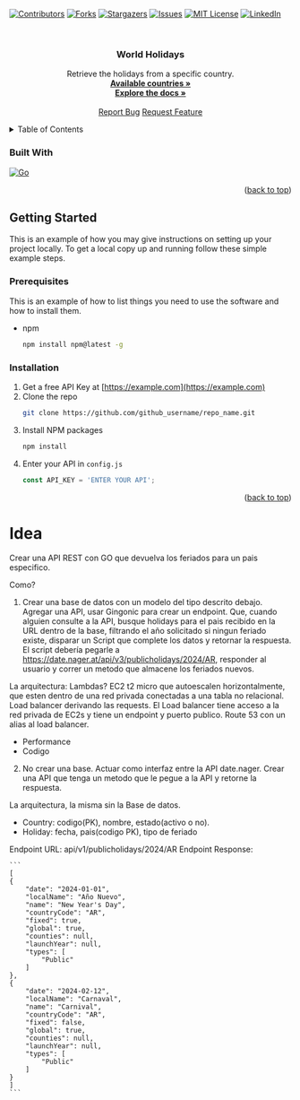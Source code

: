 <!-- Improved compatibility of back to top link: See: https://github.com/othneildrew/Best-README-Template/pull/73 -->
<a name="readme-top"></a>

<!-- PROJECT SHIELDS -->
[![Contributors][contributors-shield]][contributors-url]
[![Forks][forks-shield]][forks-url]
[![Stargazers][stars-shield]][stars-url]
[![Issues][issues-shield]][issues-url]
[![MIT License][license-shield]][license-url]
[![LinkedIn][linkedin-shield]][linkedin-url]



<!-- PROJECT LOGO -->
<br />
<div align="center">

<h3 align="center">World Holidays</h3>

  <p align="center">
    Retrieve the holidays from a specific country.
    <br>
    <a href="https://github.com/jbozas/country_holidays"><strong>Available countries »</strong></a>
    <br />
    <a href="https://github.com/jbozas/country_holidays"><strong>Explore the docs »</strong></a>
    <br />
    <br />
    <a href="https://github.com/jbozas/country_holidays">Report Bug</a>
    <a href="https://github.com/jbozas/country_holidays">Request Feature</a>
  </p>
</div>



<!-- TABLE OF CONTENTS -->
<details>
  <summary>Table of Contents</summary>
  <ol>
    <li>
      <a href="#about-the-project">About The Project</a>
      <ul>
        <li><a href="#built-with">Built With</a></li>
      </ul>
    </li>
    <li>
      <a href="#getting-started">Getting Started</a>
      <ul>
        <li><a href="#prerequisites">Prerequisites</a></li>
        <li><a href="#installation">Installation</a></li>
      </ul>
    </li>
    <li><a href="#usage">Usage</a></li>
    <li><a href="#roadmap">Roadmap</a></li>
    <li><a href="#contributing">Contributing</a></li>
    <li><a href="#license">License</a></li>
    <li><a href="#contact">Contact</a></li>
    <li><a href="#acknowledgments">Acknowledgments</a></li>
  </ol>
</details>



### Built With

[![Go][Go-url]][Go-url]

<p align="right">(<a href="#readme-top">back to top</a>)</p>



<!-- GETTING STARTED -->
## Getting Started

This is an example of how you may give instructions on setting up your project locally.
To get a local copy up and running follow these simple example steps.

### Prerequisites

This is an example of how to list things you need to use the software and how to install them.
* npm
  ```sh
  npm install npm@latest -g
  ```

### Installation

1. Get a free API Key at [https://example.com](https://example.com)
2. Clone the repo
   ```sh
   git clone https://github.com/github_username/repo_name.git
   ```
3. Install NPM packages
   ```sh
   npm install
   ```
4. Enter your API in `config.js`
   ```js
   const API_KEY = 'ENTER YOUR API';
   ```

<p align="right">(<a href="#readme-top">back to top</a>)</p>



<!-- MARKDOWN LINKS & IMAGES -->
<!-- https://www.markdownguide.org/basic-syntax/#reference-style-links -->
[contributors-shield]: https://img.shields.io/github/contributors/jbozas/country_holidays.svg?style=for-the-badge
[contributors-url]: https://github.com/jbozas/country_holidays/graphs/contributors
[forks-shield]: https://img.shields.io/github/forks/jbozas/country_holidays.svg?style=for-the-badge
[forks-url]: https://github.com/jbozas/country_holidays/network/members
[stars-shield]: https://img.shields.io/github/stars/jbozas/country_holidays.svg?style=for-the-badge
[stars-url]: https://github.com/jbozas/country_holidays/stargazers
[issues-shield]: https://img.shields.io/github/issues/jbozas/country_holidays.svg?style=for-the-badge
[issues-url]: https://github.com/jbozas/country_holidays/issues
[license-shield]: https://img.shields.io/github/license/jbozas/country_holidays.svg?style=for-the-badge
[license-url]: https://github.com/jbozas/country_holidays/blob/master/LICENSE.txt
[linkedin-shield]: https://img.shields.io/badge/-LinkedIn-black.svg?style=for-the-badge&logo=linkedin&colorB=555
[linkedin-url]: https://linkedin.com/in/jbozas
[product-screenshot]: images/screenshot.png
[Go-url]: https://img.shields.io/badge/go-%2300ADD8.svg?style=for-the-badge&logo=go&logoColor=white





# Idea

Crear una API REST con GO que devuelva los feriados para un pais especifico.

Como?

1) Crear una base de datos con un modelo del tipo descrito debajo. Agregar una API, usar Gingonic para crear un endpoint. Que, cuando alguien consulte a la API, busque holidays
para el pais recibido en la URL dentro de la base, filtrando el año solicitado si ningun feriado existe, disparar un Script que complete los datos y retornar la respuesta.
El script debería pegarle a https://date.nager.at/api/v3/publicholidays/2024/AR, responder al usuario y correr un metodo que almacene los feriados nuevos.

La arquitectura: Lambdas? EC2 t2 micro que autoescalen horizontalmente, que esten dentro de una red privada conectadas a una tabla no relacional. Load balancer derivando las requests. El Load balancer tiene acceso a la red privada de EC2s y tiene un endpoint y puerto publico. Route 53 con un alias al load balancer.

+ Performance
+ Codigo

2) No crear una base. Actuar como interfaz entre la API date.nager. Crear una API que tenga un
metodo que le pegue a la API y retorne la respuesta.

La arquitectura, la misma sin la Base de datos.

* Country: codigo(PK), nombre, estado(activo o no).
* Holiday: fecha, pais(codigo PK), tipo de feriado


Endpoint URL: api/v1/publicholidays/2024/AR
Endpoint Response:

    ```
    [
    {
        "date": "2024-01-01",
        "localName": "Año Nuevo",
        "name": "New Year's Day",
        "countryCode": "AR",
        "fixed": true,
        "global": true,
        "counties": null,
        "launchYear": null,
        "types": [
            "Public"
        ]
    },
    {
        "date": "2024-02-12",
        "localName": "Carnaval",
        "name": "Carnival",
        "countryCode": "AR",
        "fixed": false,
        "global": true,
        "counties": null,
        "launchYear": null,
        "types": [
            "Public"
        ]
    }
    ]
    ```
